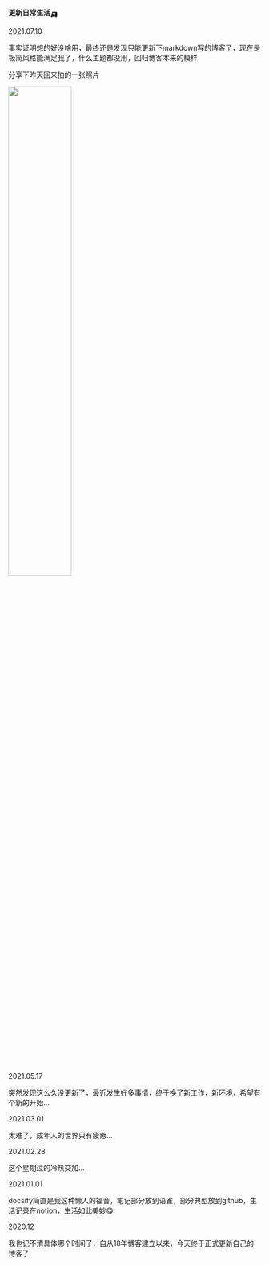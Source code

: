 <head><style type="text/css">h1:first-child {display:none;}</style></head>

**更新日常生活🛺**

2021.07.10

事实证明想的好没啥用，最终还是发现只能更新下markdown写的博客了，现在是极简风格能满足我了，什么主题都没用，回归博客本来的模样

分享下昨天回来拍的一张照片

<img src="https://cdn.jsdelivr.net/gh/lblbk/picgo/img/WeChat%20Image_20210710112233.jpg" width="50%" height="50%" >



2021.05.17

突然发现这么久没更新了，最近发生好多事情，终于换了新工作，新环境，希望有个新的开始...



2021.03.01

太难了，成年人的世界只有疲惫...



2021.02.28

这个星期过的冷热交加...



2021.01.01

docsify简直是我这种懒人的福音，笔记部分放到语雀，部分典型放到github，生活记录在notion，生活如此美妙😋



2020.12

我也记不清具体哪个时间了，自从18年博客建立以来，今天终于正式更新自己的博客了